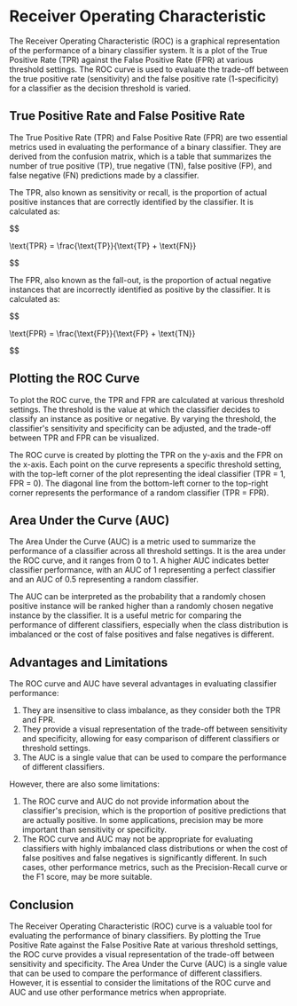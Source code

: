 # Receiver Operating Characteristic

The Receiver Operating Characteristic (ROC) is a graphical representation of the performance of a binary classifier system. It is a plot of the True Positive Rate (TPR) against the False Positive Rate (FPR) at various threshold settings. The ROC curve is used to evaluate the trade-off between the true positive rate (sensitivity) and the false positive rate (1-specificity) for a classifier as the decision threshold is varied.

## True Positive Rate and False Positive Rate

The True Positive Rate (TPR) and False Positive Rate (FPR) are two essential metrics used in evaluating the performance of a binary classifier. They are derived from the confusion matrix, which is a table that summarizes the number of true positive (TP), true negative (TN), false positive (FP), and false negative (FN) predictions made by a classifier.

The TPR, also known as sensitivity or recall, is the proportion of actual positive instances that are correctly identified by the classifier. It is calculated as:


$$

\text{TPR} = \frac{\text{TP}}{\text{TP} + \text{FN}}

$$


The FPR, also known as the fall-out, is the proportion of actual negative instances that are incorrectly identified as positive by the classifier. It is calculated as:


$$

\text{FPR} = \frac{\text{FP}}{\text{FP} + \text{TN}}

$$


## Plotting the ROC Curve

To plot the ROC curve, the TPR and FPR are calculated at various threshold settings. The threshold is the value at which the classifier decides to classify an instance as positive or negative. By varying the threshold, the classifier's sensitivity and specificity can be adjusted, and the trade-off between TPR and FPR can be visualized.

The ROC curve is created by plotting the TPR on the y-axis and the FPR on the x-axis. Each point on the curve represents a specific threshold setting, with the top-left corner of the plot representing the ideal classifier (TPR = 1, FPR = 0). The diagonal line from the bottom-left corner to the top-right corner represents the performance of a random classifier (TPR = FPR).

## Area Under the Curve (AUC)

The Area Under the Curve (AUC) is a metric used to summarize the performance of a classifier across all threshold settings. It is the area under the ROC curve, and it ranges from 0 to 1. A higher AUC indicates better classifier performance, with an AUC of 1 representing a perfect classifier and an AUC of 0.5 representing a random classifier.

The AUC can be interpreted as the probability that a randomly chosen positive instance will be ranked higher than a randomly chosen negative instance by the classifier. It is a useful metric for comparing the performance of different classifiers, especially when the class distribution is imbalanced or the cost of false positives and false negatives is different.

## Advantages and Limitations

The ROC curve and AUC have several advantages in evaluating classifier performance:

1. They are insensitive to class imbalance, as they consider both the TPR and FPR.
2. They provide a visual representation of the trade-off between sensitivity and specificity, allowing for easy comparison of different classifiers or threshold settings.
3. The AUC is a single value that can be used to compare the performance of different classifiers.

However, there are also some limitations:

1. The ROC curve and AUC do not provide information about the classifier's precision, which is the proportion of positive predictions that are actually positive. In some applications, precision may be more important than sensitivity or specificity.
2. The ROC curve and AUC may not be appropriate for evaluating classifiers with highly imbalanced class distributions or when the cost of false positives and false negatives is significantly different. In such cases, other performance metrics, such as the Precision-Recall curve or the F1 score, may be more suitable.

## Conclusion

The Receiver Operating Characteristic (ROC) curve is a valuable tool for evaluating the performance of binary classifiers. By plotting the True Positive Rate against the False Positive Rate at various threshold settings, the ROC curve provides a visual representation of the trade-off between sensitivity and specificity. The Area Under the Curve (AUC) is a single value that can be used to compare the performance of different classifiers. However, it is essential to consider the limitations of the ROC curve and AUC and use other performance metrics when appropriate.
